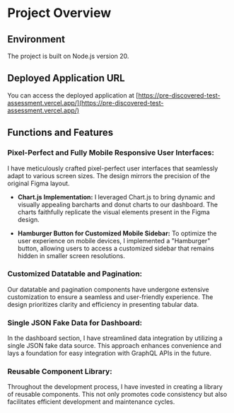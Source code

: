 # Project Overview

## Environment
The project is built on Node.js version 20.

## Deployed Application URL
You can access the deployed application at [https://pre-discovered-test-assessment.vercel.app/](https://pre-discovered-test-assessment.vercel.app/)

## Functions and Features

### Pixel-Perfect and Fully Mobile Responsive User Interfaces:
I have meticulously crafted pixel-perfect user interfaces that seamlessly adapt to various screen sizes. The design mirrors the precision of the original Figma layout.

- **Chart.js Implementation:** I leveraged Chart.js to bring dynamic and visually appealing barcharts and donut charts to our dashboard. The charts faithfully replicate the visual elements present in the Figma design.

- **Hamburger Button for Customized Mobile Sidebar:** To optimize the user experience on mobile devices, I implemented a "Hamburger" button, allowing users to access a customized sidebar that remains hidden in smaller screen resolutions.

### Customized Datatable and Pagination:
Our datatable and pagination components have undergone extensive customization to ensure a seamless and user-friendly experience. The design prioritizes clarity and efficiency in presenting tabular data.

### Single JSON Fake Data for Dashboard:
In the dashboard section, I have streamlined data integration by utilizing a single JSON fake data source. This approach enhances convenience and lays a foundation for easy integration with GraphQL APIs in the future.

### Reusable Component Library:
Throughout the development process, I have invested in creating a library of reusable components. This not only promotes code consistency but also facilitates efficient development and maintenance cycles.
